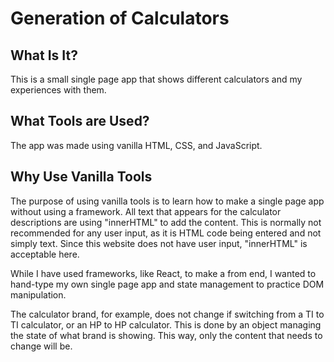 # Generation of Calculators

## What Is It?

This is a small single page app that shows different calculators and my experiences with them.

## What Tools are Used?

The app was made using vanilla HTML, CSS, and JavaScript.

## Why Use Vanilla Tools

The purpose of using vanilla tools is to learn how to make a single page app without using a framework. All text that appears for the calculator descriptions are using "innerHTML" to add the content. This is normally not recommended for any user input, as it is HTML code being entered and not simply text. Since this website does not have user input, "innerHTML" is acceptable here.

While I have used frameworks, like React, to make a from end, I wanted to hand-type my own single page app and state management to practice DOM manipulation.

The calculator brand, for example, does not change if switching from a TI to TI calculator, or an HP to HP calculator. This is done by an object managing the state of what brand is showing. This way, only the content that needs to change will be.
